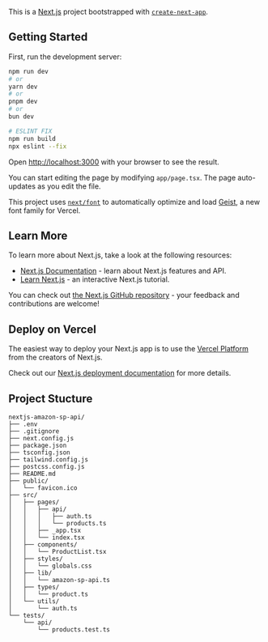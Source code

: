 This is a [Next.js](https://nextjs.org) project bootstrapped with [`create-next-app`](https://nextjs.org/docs/app/api-reference/cli/create-next-app).

## Getting Started

First, run the development server:

```bash
npm run dev
# or
yarn dev
# or
pnpm dev
# or
bun dev

# ESLINT FIX
npm run build
npx eslint --fix
```

Open [http://localhost:3000](http://localhost:3000) with your browser to see the result.

You can start editing the page by modifying `app/page.tsx`. The page auto-updates as you edit the file.

This project uses [`next/font`](https://nextjs.org/docs/app/building-your-application/optimizing/fonts) to automatically optimize and load [Geist](https://vercel.com/font), a new font family for Vercel.

## Learn More

To learn more about Next.js, take a look at the following resources:

- [Next.js Documentation](https://nextjs.org/docs) - learn about Next.js features and API.
- [Learn Next.js](https://nextjs.org/learn) - an interactive Next.js tutorial.

You can check out [the Next.js GitHub repository](https://github.com/vercel/next.js) - your feedback and contributions are welcome!

## Deploy on Vercel

The easiest way to deploy your Next.js app is to use the [Vercel Platform](https://vercel.com/new?utm_medium=default-template&filter=next.js&utm_source=create-next-app&utm_campaign=create-next-app-readme) from the creators of Next.js.

Check out our [Next.js deployment documentation](https://nextjs.org/docs/app/building-your-application/deploying) for more details.

## Project Stucture

```
nextjs-amazon-sp-api/
├── .env
├── .gitignore
├── next.config.js
├── package.json
├── tsconfig.json
├── tailwind.config.js
├── postcss.config.js
├── README.md
├── public/
│   └── favicon.ico
├── src/
│   ├── pages/
│   │   ├── api/
│   │   │   ├── auth.ts
│   │   │   └── products.ts
│   │   ├── _app.tsx
│   │   └── index.tsx
│   ├── components/
│   │   └── ProductList.tsx
│   ├── styles/
│   │   └── globals.css
│   ├── lib/
│   │   └── amazon-sp-api.ts
│   ├── types/
│   │   └── product.ts
│   └── utils/
│       └── auth.ts
└── tests/
    └── api/
        └── products.test.ts

```